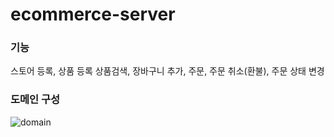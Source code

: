 # ecommerce-server

### 기능
스토어 등록, 상품 등록
상품검색, 장바구니 추가, 주문, 주문 취소(환불), 주문 상태 변경

### 도메인 구성
<img src="https://user-images.githubusercontent.com/6872805/118105911-fb66d500-b417-11eb-810f-ae3b4d2b16bc.png" alt="domain"/>
